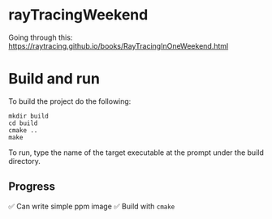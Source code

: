# rayTracingWeekend

Going through this: https://raytracing.github.io/books/RayTracingInOneWeekend.html

# Build and run

To build the project do the following:

```
mkdir build
cd build
cmake ..
make
```

To run, type the name of the target executable at the prompt under the build directory.

## Progress

:white_check_mark: Can write simple ppm image
:white_check_mark: Build with `cmake` 